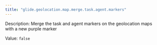 ```yaml
---
title: "glide.geolocation.map.merge.task.agent.markers"
---
```


Description: Merge the task and agent markers on the geolocation maps with a new purple marker

Value: `false`